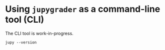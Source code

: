 # Using `jupygrader` as a command-line tool (CLI)

The CLI tool is work-in-progress.

```console
jupy --version
```
